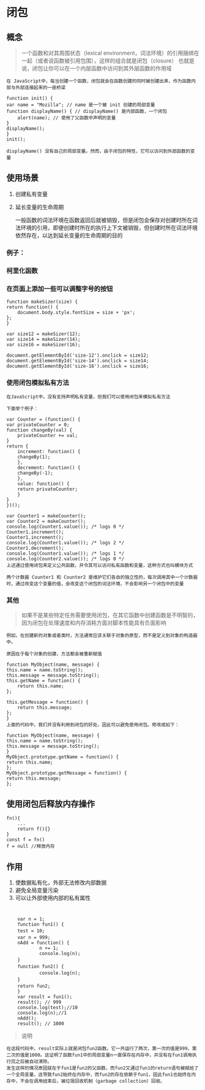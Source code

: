 # 闭包

## 概念

> 一个函数和对其周围状态（lexical environment，词法环境）的引用捆绑在一起（或者说函数被引用包围），这样的组合就是闭包（closure）
> 也就是说，闭包让你可以在一个内层函数中访问到其外层函数的作用域

    在 JavaScript中，每当创建一个函数，闭包就会在函数创建的同时被创建出来，作为函数内部与外部连接起来的一座桥梁

    function init() {
    var name = "Mozilla"; // name 是一个被 init 创建的局部变量
    function displayName() { // displayName() 是内部函数，一个闭包
        alert(name); // 使用了父函数中声明的变量
    }
    displayName();
    }
    init();

    displayName() 没有自己的局部变量。然而，由于闭包的特性，它可以访问到外部函数的变量

## 使用场景

1. 创建私有变量
2. 延长变量的生命周期

   一般函数的词法环境在函数返回后就被销毁，但是闭包会保存对创建时所在词法环境的引用，即便创建时所在的执行上下文被销毁，但创建时所在词法环境依然存在，以达到延长变量的生命周期的目的

### 例子：

### 柯里化函数

### 在页面上添加一些可以调整字号的按钮

    function makeSizer(size) {
    return function() {
        document.body.style.fontSize = size + 'px';
    };
    }

    var size12 = makeSizer(12);
    var size14 = makeSizer(14);
    var size16 = makeSizer(16);

    document.getElementById('size-12').onclick = size12;
    document.getElementById('size-14').onclick = size14;
    document.getElementById('size-16').onclick = size16;

### 使用闭包模拟私有方法

    在JavaScript中，没有支持声明私有变量，但我们可以使用闭包来模拟私有方法

    下面举个例子：

    var Counter = (function() {
    var privateCounter = 0;
    function changeBy(val) {
        privateCounter += val;
    }
    return {
        increment: function() {
        changeBy(1);
        },
        decrement: function() {
        changeBy(-1);
        },
        value: function() {
        return privateCounter;
        }
    }
    })();

    var Counter1 = makeCounter();
    var Counter2 = makeCounter();
    console.log(Counter1.value()); /* logs 0 */
    Counter1.increment();
    Counter1.increment();
    console.log(Counter1.value()); /* logs 2 */
    Counter1.decrement();
    console.log(Counter1.value()); /* logs 1 */
    console.log(Counter2.value()); /* logs 0 */
    上述通过使用闭包来定义公共函数，并令其可以访问私有函数和变量，这种方式也叫模块方式

    两个计数器 Counter1 和 Counter2 是维护它们各自的独立性的，每次调用其中一个计数器时，通过改变这个变量的值，会改变这个闭包的词法环境，不会影响另一个闭包中的变量

### 其他

> 如果不是某些特定任务需要使用闭包，在其它函数中创建函数是不明智的，因为闭包在处理速度和内存消耗方面对脚本性能具有负面影响

    例如，在创建新的对象或者类时，方法通常应该关联于对象的原型，而不是定义到对象的构造器中。

    原因在于每个对象的创建，方法都会被重新赋值

    function MyObject(name, message) {
    this.name = name.toString();
    this.message = message.toString();
    this.getName = function() {
        return this.name;
    };

    this.getMessage = function() {
        return this.message;
    };
    }
    上面的代码中，我们并没有利用到闭包的好处，因此可以避免使用闭包。修改成如下：

    function MyObject(name, message) {
    this.name = name.toString();
    this.message = message.toString();
    }
    MyObject.prototype.getName = function() {
    return this.name;
    };
    MyObject.prototype.getMessage = function() {
    return this.message;
    };

## 使用闭包后释放内存操作

    fn(){
        ...
        return f(){}
    }
    const f = fn()
    f = null //释放内存

## 作用

1. 使数据私有化，外部无法修改内部数据
2. 避免全局变量污染
3. 可以让外部使用内部的私有属性

#

        var n = 1;
        function fun1() {
        test = 10;　　　　
        var n = 999;　　　　
        nAdd = function() {
                n += 1;
                console.log(n);
        }　　　　
        function fun2() {　　　　　　
                console.log(n);　　　　
        }　　　　
        return fun2;　　
        }
        var result = fun1();
        result(); // 999
        console.log(test);//10
        console.log(n);//1
        nAdd();
        result(); // 1000

> 说明

    在这段代码中，result实际上就是闭包fun2函数。它一共运行了两次，第一次的值是999，第二次的值是1000。这证明了函数fun1中的局部变量n一直保存在内存中，并没有在fun1调用执行完之后被自动清除。
    发生这样的情况原因就在于fun1是fun2的父函数，而fun2又通过fun1的return语句被赋给了一个全局变量，这导致fun2始终在内存中，而fun2的存在依赖于fun1，因此fun1也始终在内存中，不会在调用结束后，被垃圾回收机制（garbage collection）回收。
